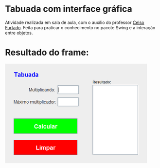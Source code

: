 # Tabuada com interface gráfica

Atividade realizada em sala de aula, com o auxílio do professor [Celso Furtado](https://github.com/celsofurtado). Feita para praticar o conhecimento no pacote Swing e a interação entre objetos. 

# Resultado do frame:
![GUI](tabuadagui.PNG)
